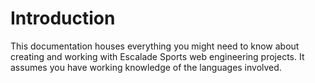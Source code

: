 # Introduction

This documentation houses everything you might need to know about creating and working with Escalade Sports web engineering projects. It assumes you have working knowledge of the languages involved.
